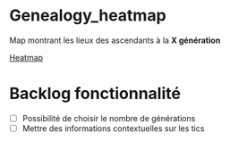 # Genealogy_heatmap
 Map montrant les lieux des ascendants à la **X génération**

[Heatmap](https://benoitprost.github.io/Genealogy_heatmap/)

# Backlog fonctionnalité
- [ ] Possibilité de choisir le nombre de générations
- [ ] Mettre des informations contextuelles sur les tics
